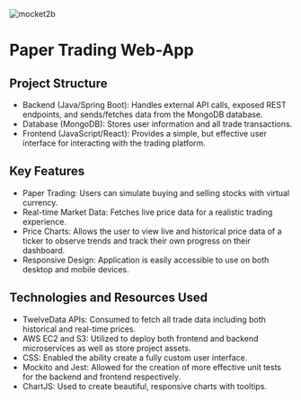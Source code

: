 ![mocket2b](https://github.com/user-attachments/assets/bf1a9659-f7cd-430f-b181-79a5a31500cf)

# Paper Trading Web-App

## Project Structure

- Backend (Java/Spring Boot): Handles external API calls, exposed REST endpoints, and sends/fetches data from the MongoDB database.
- Database (MongoDB): Stores user information and all trade transactions.
- Frontend (JavaScript/React): Provides a simple, but effective user interface for interacting with the trading platform.

## Key Features

- Paper Trading: Users can simulate buying and selling stocks with virtual currency.
- Real-time Market Data: Fetches live price data for a realistic trading experience.
- Price Charts: Allows the user to view live and historical price data of a ticker to observe trends and track their own progress on their dashboard.
- Responsive Design: Application is easily accessible to use on both desktop and mobile devices.

## Technologies and Resources Used

- TwelveData APIs: Consumed to fetch all trade data including both historical and real-time prices.
- AWS EC2 and S3: Utilized to deploy both frontend and backend microservices as well as store project assets.
- CSS: Enabled the ability create a fully custom user interface.
- Mockito and Jest: Allowed for the creation of more effective unit tests for the backend and frontend respectively.
- ChartJS: Used to create beautiful, responsive charts with tooltips.
